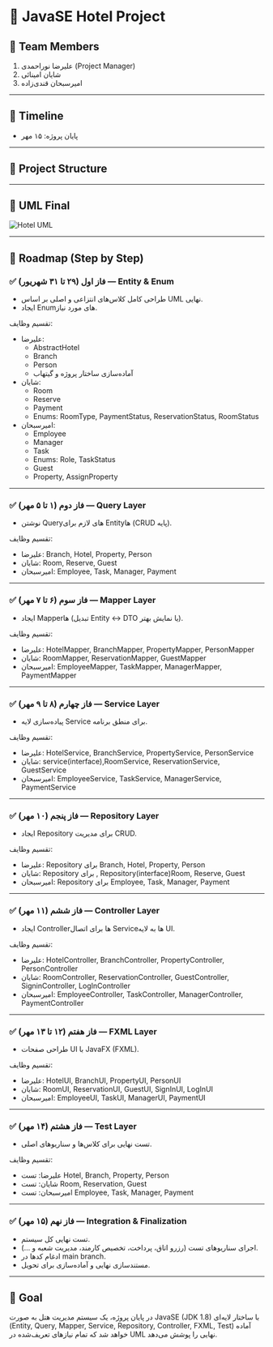 # 🏨 JavaSE Hotel Project

## 👥 Team Members
1. علیرضا نوراحمدی (Project Manager)
2. شایان امینائی
3. امیرسبحان قندی‌زاده

---

## 📆 Timeline
- پایان پروژه: ۱۵ مهر

---

## 📂 Project Structure

---

## 📐 UML Final
![Hotel UML](docs/hotel-uml.png)

---

## 🚀 Roadmap (Step by Step)

### ✅ فاز اول (۲۹ تا ۳۱ شهریور) — Entity & Enum
- طراحی کامل کلاس‌های انتزاعی و اصلی بر اساس UML نهایی.
- ایجاد Enumهای مورد نیاز.

تقسیم وظایف:
- علیرضا:
    - AbstractHotel
    - Branch
    - Person
    - آماده‌سازی ساختار پروژه و گیتهاب
- شایان:
    - Room
    - Reserve
    - Payment
    - Enums: RoomType, PaymentStatus, ReservationStatus, RoomStatus
- امیرسبحان:
    - Employee
    - Manager
    - Task
    - Enums: Role, TaskStatus
    - Guest
    - Property, AssignProperty

---

### ✅ فاز دوم (۱ تا ۵ مهر) — Query Layer
- نوشتن Queryهای لازم برای Entityها (CRUD پایه).

تقسیم وظایف:
- علیرضا: Branch, Hotel, Property, Person
- شایان: Room, Reserve, Guest
- امیرسبحان: Employee, Task, Manager, Payment

---

### ✅ فاز سوم (۶ تا ۷ مهر) — Mapper Layer
- ایجاد Mapperها (تبدیل Entity ↔ DTO یا نمایش بهتر).

تقسیم وظایف:
- علیرضا: HotelMapper, BranchMapper, PropertyMapper, PersonMapper
- شایان: RoomMapper, ReservationMapper, GuestMapper
- امیرسبحان: EmployeeMapper, TaskMapper, ManagerMapper, PaymentMapper

---

### ✅ فاز چهارم (۸ تا ۹ مهر) — Service Layer
- پیاده‌سازی لایه Service برای منطق برنامه.

تقسیم وظایف:
- علیرضا: HotelService, BranchService, PropertyService, PersonService
- شایان:  service(interface),RoomService, ReservationService, GuestService
- امیرسبحان: EmployeeService, TaskService, ManagerService, PaymentService

---

### ✅ فاز پنجم (۱۰ مهر) — Repository Layer
- ایجاد Repository برای مدیریت CRUD.

تقسیم وظایف:
- علیرضا: Repository برای Branch, Hotel, Property, Person
- شایان: Repository برای , Repository(interface)Room, Reserve, Guest
- امیرسبحان: Repository برای Employee, Task, Manager, Payment

---

### ✅ فاز ششم (۱۱ مهر) — Controller Layer
- ایجاد Controllerها برای اتصال Serviceها به لایه UI.

تقسیم وظایف:
- علیرضا: HotelController, BranchController, PropertyController, PersonController
- شایان: RoomController, ReservationController, GuestController, SigninController, LogInController
- امیرسبحان: EmployeeController, TaskController, ManagerController, PaymentController

---

### ✅ فاز هفتم (۱۲ تا ۱۳ مهر) — FXML Layer
- طراحی صفحات UI با JavaFX (FXML).

تقسیم وظایف:
- علیرضا: HotelUI, BranchUI, PropertyUI, PersonUI
- شایان: RoomUI, ReservationUI, GuestUI, SignInUI, LogInUI
- امیرسبحان: EmployeeUI, TaskUI, ManagerUI, PaymentUI

---

### ✅ فاز هشتم (۱۴ مهر) — Test Layer
- تست نهایی برای کلاس‌ها و سناریوهای اصلی.

تقسیم وظایف:
- علیرضا: تست Hotel, Branch, Property, Person
- شایان: تست Room, Reservation, Guest
- امیرسبحان: تست Employee, Task, Manager, Payment

---

### ✅ فاز نهم (۱۵ مهر) — Integration & Finalization
- تست نهایی کل سیستم.
- اجرای سناریوهای تست (رزرو اتاق، پرداخت، تخصیص کارمند، مدیریت شعبه و …).
- ادغام کدها در main branch.
- مستندسازی نهایی و آماده‌سازی برای تحویل.

---

## 🎯 Goal
در پایان پروژه، یک سیستم مدیریت هتل به صورت JavaSE (JDK 1.8) با ساختار لایه‌ای (Entity, Query, Mapper, Service, Repository, Controller, FXML, Test) آماده خواهد شد که تمام نیازهای تعریف‌شده در UML نهایی را پوشش می‌دهد.
